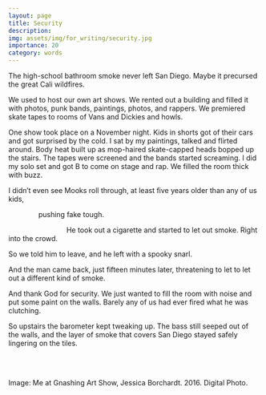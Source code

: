 ```yaml
---
layout: page
title: Security
description: 
img: assets/img/for_writing/security.jpg
importance: 20
category: words
---
```


The high-school bathroom smoke never left San Diego. Maybe it precursed the great Cali wildfires. 

We used to host our own art shows. We rented out a building and filled it with photos, punk bands, paintings, photos, and rappers. We premiered skate tapes to rooms of Vans and Dickies and howls.

One show took place on a November night. Kids in shorts got of their cars and got surprised by the cold. I sat by my paintings, talked and flirted around. Body heat built up as mop-haired skate-capped heads bopped up the stairs. The tapes were screened and the bands started screaming. I did my solo set and got B to come on stage and rap. We filled the room thick with buzz.

I didn’t even see Mooks roll through, at least five years older than any of us kids, 

&emsp;&emsp;&emsp;&emsp; pushing fake tough. 

&emsp;&emsp;&emsp;&emsp;&emsp;&emsp;&emsp;&emsp; He took out a cigarette and started to let out smoke. Right into the crowd.

So we told him to leave, and he left with a spooky snarl. 

And the man came back, just fifteen minutes later, threatening to let to let out a different kind of smoke. 

And thank God for security. We just wanted to fill the room with noise and put some paint on the walls. Barely any of us had ever fired what he was clutching.

So upstairs the barometer kept tweaking up. The bass still seeped out of the walls, and the layer of smoke that covers San Diego stayed safely lingering on the tiles.



<br/><br/>

Image: Me at Gnashing Art Show, Jessica Borchardt. 2016. Digital Photo.